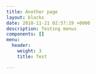 ```yaml
---
title: Another page
layout: blocks
date: 2018-11-21 02:57:19 +0000
description: Testing menus
components: []
menu:
  header:
    weight: 3
    title: Test

---
```

